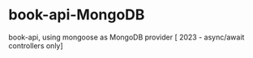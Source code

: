 # book-api-MongoDB
book-api, using mongoose as MongoDB provider  [ 2023 - async/await controllers only]
